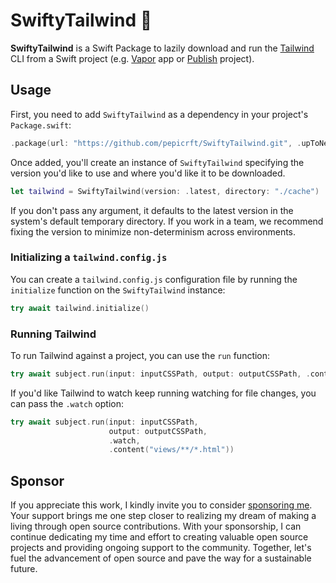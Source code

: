 # SwiftyTailwind 🍃

**SwiftyTailwind** is a Swift Package to lazily download and run the [Tailwind](https://tailwindcss.com) CLI from a Swift project (e.g. [Vapor](https://vapor.codes) app or [Publish](https://github.com/JohnSundell/Publish) project). 

## Usage

First, you need to add `SwiftyTailwind` as a dependency in your project's `Package.swift`:

```swift
.package(url: "https://github.com/pepicrft/SwiftyTailwind.git", .upToNextMinor(from: "0.1.0"))
```

Once added, you'll create an instance of `SwiftyTailwind` specifying the version you'd like to use and where you'd like it to be downloaded.

```swift
let tailwind = SwiftyTailwind(version: .latest, directory: "./cache")
```

If you don't pass any argument, it defaults to the latest version in the system's default temporary directory. If you work in a team, we recommend fixing the version to minimize non-determinism across environments.

### Initializing a `tailwind.config.js`

You can create a `tailwind.config.js` configuration file by running the `initialize` function on the `SwiftyTailwind` instance:


```swift
try await tailwind.initialize()
```

### Running Tailwind

To run Tailwind against a project, you can use the `run` function:

```swift
try await subject.run(input: inputCSSPath, output: outputCSSPath, .content("views/**/*.html"))
```

If you'd like Tailwind to watch keep running watching for file changes, you can pass the `.watch` option:


```swift
try await subject.run(input: inputCSSPath, 
                      output: outputCSSPath, 
                      .watch,
                      .content("views/**/*.html"))
```

## Sponsor

If you appreciate this work, I kindly invite you to consider [sponsoring me](https://github.com/sponsors/pepicrft). Your support brings me one step closer to realizing my dream of making a living through open source contributions. With your sponsorship, I can continue dedicating my time and effort to creating valuable open source projects and providing ongoing support to the community. Together, let's fuel the advancement of open source and pave the way for a sustainable future.

